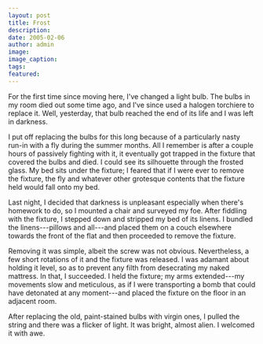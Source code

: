 ```yaml
---
layout: post
title: Frost
description:
date: 2005-02-06
author: admin
image:
image_caption:
tags:
featured:
---
```


For the first time since moving here, I've changed a light bulb. The bulbs in my room died out some time ago, and I've since used a halogen torchiere to replace it. Well, yesterday, that bulb reached the end of its life and I was left in darkness.

I put off replacing the bulbs for this long because of a particularly nasty run-in with a fly during the summer months. All I remember is after a couple hours of passively fighting with it, it eventually got trapped in the fixture that covered the bulbs and died. I could see its silhouette through the frosted glass. My bed sits under the fixture; I feared that if I were ever to remove the fixture, the fly and whatever other grotesque contents that the fixture held would fall onto my bed.

Last night, I decided that darkness is unpleasant especially when there's homework to do, so I mounted a chair and surveyed my foe. After fiddling with the fixture, I stepped down and stripped my bed of its linens. I bundled the linens---pillows and all---and placed them on a couch elsewhere towards the front of the flat and then proceeded to remove the fixture.

Removing it was simple, albeit the screw was not obvious. Nevertheless, a few short rotations of it and the fixture was released. I was adamant about holding it level, so as to prevent any filth from desecrating my naked mattress. In that, I succeeded. I held the fixture; my arms extended---my movements slow and meticulous, as if I were transporting a bomb that could have detonated at any moment---and placed the fixture on the floor in an adjacent room.

After replacing the old, paint-stained bulbs with virgin ones, I pulled the string and there was a flicker of light. It was bright, almost alien. I welcomed it with awe.
